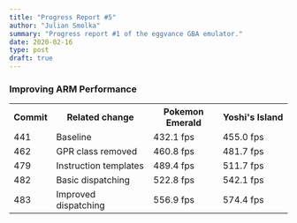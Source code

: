 ```yaml
---
title: "Progress Report #5"
author: "Julian Smolka"
summary: "Progress report #1 of the eggvance GBA emulator."
date: 2020-02-16
type: post
draft: true
---
```


### Improving ARM Performance

<table>
  <tr>
    <th style="width: 15%">Commit</th>
    <th style="width: 35%">Related change</th>
    <th style="width: 25%">Pokemon Emerald</th>
    <th style="width: 25%">Yoshi's Island</th>
  </tr>
  <tr>
    <td>441</td>
    <td>Baseline</td>
    <td>432.1 fps</td>
    <td>455.0 fps</td>
  </tr>
  <tr>
    <td>462</td>
    <td>GPR class removed</td>
    <td>460.8 fps</td>
    <td>481.7 fps</td>
  </tr>
  <tr>
    <td>479</td>
    <td>Instruction templates</td>
    <td>489.4 fps</td>
    <td>511.7 fps</td>
  </tr>
  <tr>
    <td>482</td>
    <td>Basic dispatching</td>
    <td>522.8 fps</td>
    <td>542.1 fps</td>
  </tr>
  <tr>
    <td>483</td>
    <td>Improved dispatching</td>
    <td>556.9 fps</td>
    <td>574.4 fps</td>
  </tr>
</table>
